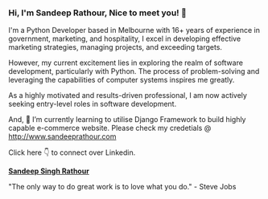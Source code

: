 ### Hi, I'm Sandeep Rathour, Nice to meet you! 👋
I'm a Python Developer based in Melbourne with 16+ years of experience in government, marketing, and hospitality, I excel in developing effective marketing strategies, managing projects, and exceeding targets.

However, my current excitement lies in exploring the realm of software development, particularly with Python. The process of problem-solving and leveraging the capabilities of computer systems inspires me greatly.

As a highly motivated and results-driven professional, I am now actively seeking entry-level roles in software development.

And, 🌱 I’m currently learning to utilise Django Framework to build highly capable e-commerce website. Please check my credetials @ http://www.sandeeprathour.com 

Click here 👇 to connect over Linkedin.<div class="badge-base LI-profile-badge" data-locale="en_US" data-size="large" data-theme="dark" data-type="VERTICAL" data-vanity="sandeepsinghrathour" data-version="v1"><a class="badge-base__link LI-simple-link" href="https://au.linkedin.com/in/sandeepsinghrathour?trk=profile-badge"><b>Sandeep Singh Rathour</b></a></div>
              

"The only way to do great work is to love what you do." - Steve Jobs

              

<!--
**deep-rathour/deep-rathour** is a ✨ _special_ ✨ repository because its `README.md` (this file) appears on your GitHub profile.
<script src="https://platform.linkedin.com/badges/js/profile.js" async defer type="text/javascript"></script>


Here are some ideas to get you started:

- 🔭 I’m currently working on ...
- 🌱 I’m currently learning ...
- 👯 I’m looking to collaborate on ...
- 🤔 I’m looking for help with ...
- 💬 Ask me about ...

- 😄 Pronouns: ...
- ⚡ Fun fact: ...
-->
